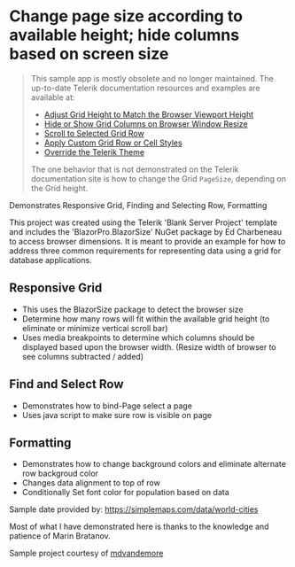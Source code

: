 # Change page size according to available height; hide columns based on screen size

> This sample app is mostly obsolete and no longer maintained. The up-to-date Telerik documentation resources and examples are available at:
> 
> * [Adjust Grid Height to Match the Browser Viewport Height](https://docs.telerik.com/blazor-ui/knowledge-base/grid-adjust-height-with-browser)
> * [Hide or Show Grid Columns on Browser Window Resize](https://docs.telerik.com/blazor-ui/components/mediaquery/integration)
> * [Scroll to Selected Grid Row](https://docs.telerik.com/blazor-ui/knowledge-base/grid-scroll-to-selected-row)
> * [Apply Custom Grid Row or Cell Styles](https://docs.telerik.com/blazor-ui/knowledge-base/grid-conditional-cell-background)
> * [Override the Telerik Theme](https://docs.telerik.com/blazor-ui/styling-and-themes/override-theme-styles)
>
> The one behavior that is not demonstrated on the Telerik documentation site is how to change the Grid `PageSize`, depending on the Grid height.

Demonstrates Responsive Grid, Finding and Selecting Row, Formatting

This project was created using the Telerik 'Blank Server Project' template and includes the 'BlazorPro.BlazorSize' NuGet package by Ed Charbeneau to access browser dimensions. It is meant to provide an example for how to address three common requirements for representing data using a grid for database applications.

## Responsive Grid
* This uses the BlazorSize package to detect the browser size
* Determine how many rows will fit within the available grid height (to eliminate or minimize vertical scroll bar)
* Uses media breakpoints to determine which columns should be displayed based upon the browser width. (Resize width of browser to see columns subtracted / added)

## Find and Select Row
* Demonstrates how to bind-Page select a page
* Uses java script to make sure row is visible on page

## Formatting
* Demonstrates how to change background colors and eliminate alternate row backgroud color
* Changes data alignment to top of row
* Conditionally Set font color for population based on data

Sample date provided by: https://simplemaps.com/data/world-cities

Most of what I have demonstrated here is thanks to the knowledge and patience of Marin Bratanov.

Sample project courtesy of [mdvandemore](https://github.com/mdvandemore)

